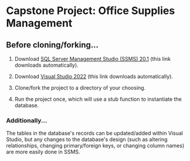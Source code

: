 # Capstone Project: Office Supplies Management

## Before cloning/forking...
1.  Download [SQL Server Management Studio (SSMS) 20.1](https://aka.ms/ssmsfullsetup) (this link downloads automatically).

2.  Download [Visual Studio 2022](https://visualstudio.microsoft.com/thank-you-downloading-visual-studio/?sku=Community&channel=Release&version=VS2022&source=VSLandingPage&passive=false&cid=2030) (this link downloads automatically).

3.  Clone/fork the project to a directory of your choosing.

4.  Run the project once, which will use a stub function to instantiate the database.

### Additionally...
The tables in the database's records can be updated/added within Visual Studio, but any changes to the database's design (such as altering relationships, changing primary/foreign keys, or changing column names) are more easily done in SSMS.
